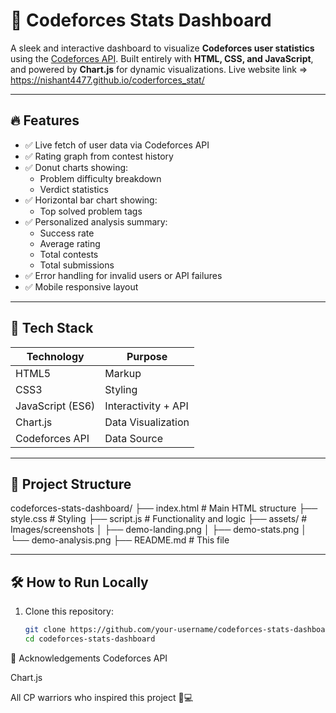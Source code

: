 # 🚀 Codeforces Stats Dashboard

A sleek and interactive dashboard to visualize **Codeforces user statistics** using the [Codeforces API](https://codeforces.com/api). Built entirely with **HTML, CSS, and JavaScript**, and powered by **Chart.js** for dynamic visualizations.
 Live website link => https://nishant4477.github.io/coderforces_stat/


---


## 🔥 Features

- ✅ Live fetch of user data via Codeforces API
- ✅ Rating graph from contest history
- ✅ Donut charts showing:
  - Problem difficulty breakdown
  - Verdict statistics
- ✅ Horizontal bar chart showing:
  - Top solved problem tags
- ✅ Personalized analysis summary:
  - Success rate
  - Average rating
  - Total contests
  - Total submissions
- ✅ Error handling for invalid users or API failures
- ✅ Mobile responsive layout

---

## 🧠 Tech Stack

| Technology      | Purpose             |
|-----------------|---------------------|
| HTML5           | Markup              |
| CSS3            | Styling             |
| JavaScript (ES6)| Interactivity + API |
| Chart.js        | Data Visualization  |
| Codeforces API  | Data Source         |

---

## 📁 Project Structure

codeforces-stats-dashboard/
├── index.html # Main HTML structure
├── style.css # Styling
├── script.js # Functionality and logic
├── assets/ # Images/screenshots
│ ├── demo-landing.png
│ ├── demo-stats.png
│ └── demo-analysis.png
├── README.md # This file



---

## 🛠️ How to Run Locally

1. Clone this repository:
   ```bash
   git clone https://github.com/your-username/codeforces-stats-dashboard.git
   cd codeforces-stats-dashboard


🙏 Acknowledgements
Codeforces API

Chart.js

All CP warriors who inspired this project 🧠💻
